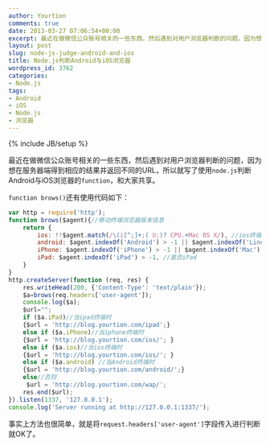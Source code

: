 ```yaml
---
author: Yourtion
comments: true
date: 2013-03-27 07:06:54+00:00
excerpt: 最近在做微信公众账号相关的一些东西，然后遇到对用户浏览器判断的问题，因为想在服务器端得到相应的结果并返回不同的URL，所以就写了使用node.js判断Android与iOS浏览器的function，和大家共享。
layout: post
slug: node-js-judge-android-and-ios
title: Node.js判断Android与iOS浏览器
wordpress_id: 3762
categories:
- Node.js
tags:
- Android
- iOS
- Node.js
- 浏览器
---
```

{% include JB/setup %}

最近在做微信公众账号相关的一些东西，然后遇到对用户浏览器判断的问题，因为想在服务器端得到相应的结果并返回不同的URL，所以就写了使用```node.js```判断Android与iOS浏览器的```function```，和大家共享。

```function brows()```还有使用代码如下：

```javascript
var http = require('http');
function brows($agent){//移动终端浏览器版本信息
    return {
        ios: !!$agent.match(/\(i[^;]+;( U;)? CPU.+Mac OS X/), //ios终端
        android: $agent.indexOf('Android') > -1 || $agent.indexOf('Linux') > -1, //android终端或者uc浏览器
        iPhone: $agent.indexOf('iPhone') > -1 || $agent.indexOf('Mac') > -1, //是否为iPhone或者QQHD浏览器
        iPad: $agent.indexOf('iPad') > -1, //是否iPad
    }
}
http.createServer(function (req, res) {
    res.writeHead(200, {'Content-Type': 'text/plain'});
    $a=brows(req.headers['user-agent']);
    console.log($a);
    $url="";
    if ($a.iPad)//当ipad终端时
    {$url = 'http://blog.yourtion.com/ipad';}
    else if ($a.iPhone)//当iphone终端时
    {$url = 'http://blog.yourtion.com/ios/'; }
    else if ($a.ios)//当ios终端时
    {$url = 'http://blog.yourtion.com/ios/'; }
    else if ($a.android) //当Android终端时
    {$url = 'http://blog.yourtion.com/android/';}
    else//否则
     $url = 'http://blog.yourtion.com/wap/';
    res.end($url);
}).listen(1337, '127.0.0.1');
console.log('Server running at http://127.0.0.1:1337/');
```

事实上方法也很简单，就是将```request.headers['user-agent']```字段传入进行判断就OK了。
